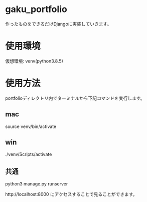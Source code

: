 # gaku_portfolio
作ったものをできるだけDjangoに実装していきます。

# 使用環境
仮想環境: venv(python3.8.5)

# 使用方法
portfolioディレクトリ内でターミナルから下記コマンドを実行します。
 ## mac
 source venv/bin/activate

 ## win
 ./venv/Scripts/activate
 
 ## 共通
 python3 manage.py runserver

http://localhost:8000 にアクセスすることで見ることができます。
